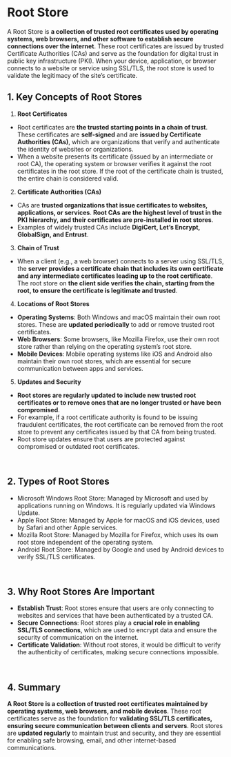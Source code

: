 <br>

# Root Store
A Root Store is **a collection of trusted root certificates used by operating systems, web browsers, and other software to establish secure connections over the internet**. These root certificates are issued by trusted Certificate Authorities (CAs) and serve as the foundation for digital trust in public key infrastructure (PKI). When your device, application, or browser connects to a website or service using SSL/TLS, the root store is used to validate the legitimacy of the site’s certificate.

## 1. Key Concepts of Root Stores
1. **Root Certificates**
  - Root certificates are **the trusted starting points in a chain of trust**. These certificates are **self-signed** and are **issued by Certificate Authorities (CAs)**, which are organizations that verify and authenticate the identity of websites or organizations.
  - When a website presents its certificate (issued by an intermediate or root CA), the operating system or browser verifies it against the root certificates in the root store. If the root of the certificate chain is trusted, the entire chain is considered valid.
2. **Certificate Authorities (CAs)**
  - CAs are **trusted organizations that issue certificates to websites, applications, or services**. **Root CAs are the highest level of trust in the PKI hierarchy, and their certificates are pre-installed in root stores**.
  - Examples of widely trusted CAs include **DigiCert, Let’s Encrypt, GlobalSign, and Entrust**.
3. **Chain of Trust**
  - When a client (e.g., a web browser) connects to a server using SSL/TLS, the **server provides a certificate chain that includes its own certificate and any intermediate certificates leading up to the root certificate**. The root store on **the client side verifies the chain, starting from the root, to ensure the certificate is legitimate and trusted**.
4. **Locations of Root Stores**
  - **Operating Systems**: Both Windows and macOS maintain their own root stores. These are **updated periodically** to add or remove trusted root certificates.
  - **Web Browsers**: Some browsers, like Mozilla Firefox, use their own root store rather than relying on the operating system’s root store.
  - **Mobile Devices**: Mobile operating systems like iOS and Android also maintain their own root stores, which are essential for secure communication between apps and services.
5. **Updates and Security**
  - **Root stores are regularly updated to include new trusted root certificates or to remove ones that are no longer trusted or have been compromised**.
  - For example, if a root certificate authority is found to be issuing fraudulent certificates, the root certificate can be removed from the root store to prevent any certificates issued by that CA from being trusted.
  - Root store updates ensure that users are protected against compromised or outdated root certificates.  
<br>

## 2. Types of Root Stores
  - Microsoft Windows Root Store: Managed by Microsoft and used by applications running on Windows. It is regularly updated via Windows Update.
  - Apple Root Store: Managed by Apple for macOS and iOS devices, used by Safari and other Apple services.
  - Mozilla Root Store: Managed by Mozilla for Firefox, which uses its own root store independent of the operating system.
  - Android Root Store: Managed by Google and used by Android devices to verify SSL/TLS certificates.  
<br>

## 3. Why Root Stores Are Important
  - **Establish Trust**: Root stores ensure that users are only connecting to websites and services that have been authenticated by a trusted CA.
  - **Secure Connections**: Root stores play a **crucial role in enabling SSL/TLS connections**, which are used to encrypt data and ensure the security of communication on the internet.
  - **Certificate Validation**: Without root stores, it would be difficult to verify the authenticity of certificates, making secure connections impossible.  
<br>

## 4. Summary
**A Root Store is a collection of trusted root certificates maintained by operating systems, web browsers, and mobile devices**. These root certificates serve as the foundation for **validating SSL/TLS certificates, ensuring secure communication between clients and servers**. Root stores are **updated regularly** to maintain trust and security, and they are essential for enabling safe browsing, email, and other internet-based communications.  
<br>
